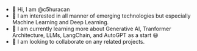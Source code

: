 - 👋 Hi, I am @c5huracan
- 👀 I am interested in all manner of emerging technologies but especially Machine Learning and Deep Learning.
- 🌱 I am currently learning more about Generative AI, Tranformer Architecture, LLMs, LangChain, and AutoGPT as a start :smiley:
- 💞️ I am looking to collaborate on any related projects.
<!---
- 📫 How to reach me: 
--->

<!---
c5huracan/c5huracan is a ✨ special ✨ repository because its `README.md` (this file) appears on your GitHub profile.
You can click the Preview link to take a look at your changes.
--->
